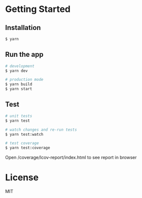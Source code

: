 # Getting Started

## Installation
```bash
$ yarn
```

## Run the app
```bash
# development
$ yarn dev

# production mode
$ yarn build
$ yarn start
```

## Test
```bash
# unit tests
$ yarn test

# watch changes and re-run tests
$ yarn test:watch

# test coverage
$ yarn test:coverage
```
Open /coverage/lcov-report/index.html to see report in browser

# License
 MIT

